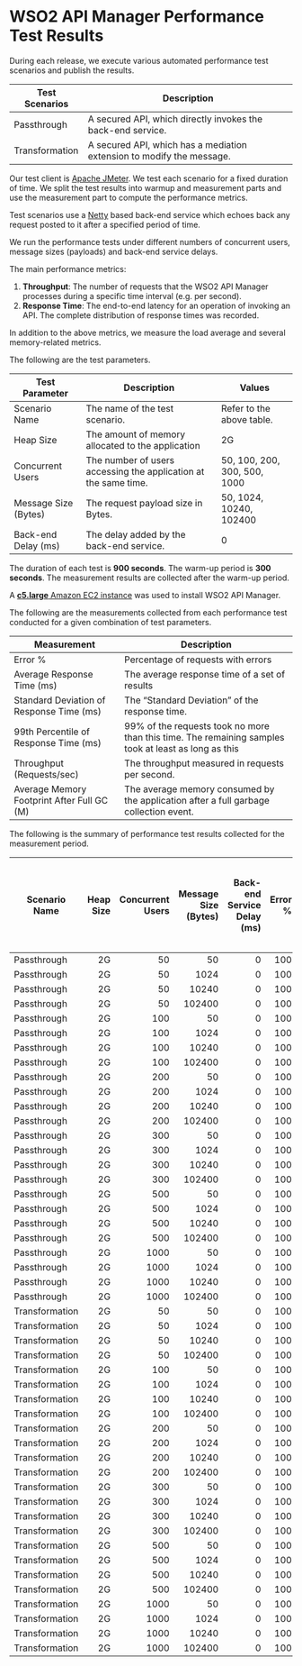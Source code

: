 # WSO2 API Manager Performance Test Results

During each release, we execute various automated performance test scenarios and publish the results.

| Test Scenarios | Description |
| --- | --- |
| Passthrough | A secured API, which directly invokes the back-end service. |
| Transformation | A secured API, which has a mediation extension to modify the message. |

Our test client is [Apache JMeter](https://jmeter.apache.org/index.html). We test each scenario for a fixed duration of
time. We split the test results into warmup and measurement parts and use the measurement part to compute the
performance metrics.

Test scenarios use a [Netty](https://netty.io/) based back-end service which echoes back any request
posted to it after a specified period of time.

We run the performance tests under different numbers of concurrent users, message sizes (payloads) and back-end service
delays.

The main performance metrics:

1. **Throughput**: The number of requests that the WSO2 API Manager processes during a specific time interval (e.g. per second).
2. **Response Time**: The end-to-end latency for an operation of invoking an API. The complete distribution of response times was recorded.

In addition to the above metrics, we measure the load average and several memory-related metrics.

The following are the test parameters.

| Test Parameter | Description | Values |
| --- | --- | --- |
| Scenario Name | The name of the test scenario. | Refer to the above table. |
| Heap Size | The amount of memory allocated to the application | 2G |
| Concurrent Users | The number of users accessing the application at the same time. | 50, 100, 200, 300, 500, 1000 |
| Message Size (Bytes) | The request payload size in Bytes. | 50, 1024, 10240, 102400 |
| Back-end Delay (ms) | The delay added by the back-end service. | 0 |

The duration of each test is **900 seconds**. The warm-up period is **300 seconds**.
The measurement results are collected after the warm-up period.

A [**c5.large** Amazon EC2 instance](https://aws.amazon.com/ec2/instance-types/) was used to install WSO2 API Manager.

The following are the measurements collected from each performance test conducted for a given combination of
test parameters.

| Measurement | Description |
| --- | --- |
| Error % | Percentage of requests with errors |
| Average Response Time (ms) | The average response time of a set of results |
| Standard Deviation of Response Time (ms) | The “Standard Deviation” of the response time. |
| 99th Percentile of Response Time (ms) | 99% of the requests took no more than this time. The remaining samples took at least as long as this |
| Throughput (Requests/sec) | The throughput measured in requests per second. |
| Average Memory Footprint After Full GC (M) | The average memory consumed by the application after a full garbage collection event. |

The following is the summary of performance test results collected for the measurement period.

|  Scenario Name | Heap Size | Concurrent Users | Message Size (Bytes) | Back-end Service Delay (ms) | Error % | Throughput (Requests/sec) | Average Response Time (ms) | Standard Deviation of Response Time (ms) | 99th Percentile of Response Time (ms) | WSO2 API Manager GC Throughput (%) | Average WSO2 API Manager Memory Footprint After Full GC (M) |
|---|---:|---:|---:|---:|---:|---:|---:|---:|---:|---:|---:|
|  Passthrough | 2G | 50 | 50 | 0 | 100 | 4772.96 | 10.37 | 107.24 | 56 | 99.11 |  |
|  Passthrough | 2G | 50 | 1024 | 0 | 100 | 4722.33 | 10.48 | 9.83 | 55 | 99.07 |  |
|  Passthrough | 2G | 50 | 10240 | 0 | 100 | 4018.78 | 12.33 | 9.8 | 53 | 99.21 |  |
|  Passthrough | 2G | 50 | 102400 | 0 | 100 | 1632.28 | 30.54 | 7.78 | 56 | 99.49 |  |
|  Passthrough | 2G | 100 | 50 | 0 | 100 | 5005.24 | 19.84 | 14.54 | 81 | 99 |  |
|  Passthrough | 2G | 100 | 1024 | 0 | 100 | 4927.7 | 20.15 | 14.81 | 82 | 99.04 |  |
|  Passthrough | 2G | 100 | 10240 | 0 | 100 | 4115.29 | 24.17 | 15.1 | 80 | 99.15 |  |
|  Passthrough | 2G | 100 | 102400 | 0 | 100 | 1626.04 | 61.39 | 14.38 | 109 | 99.49 |  |
|  Passthrough | 2G | 200 | 50 | 0 | 100 | 5274.7 | 37.74 | 22 | 118 | 98.76 |  |
|  Passthrough | 2G | 200 | 1024 | 0 | 100 | 5035.35 | 39.54 | 23.12 | 124 | 98.76 |  |
|  Passthrough | 2G | 200 | 10240 | 0 | 100 | 4069.73 | 48.99 | 23.44 | 126 | 99.12 |  |
|  Passthrough | 2G | 200 | 102400 | 0 | 100 | 1616.69 | 123.57 | 27.65 | 213 | 99.44 |  |
|  Passthrough | 2G | 300 | 50 | 0 | 100 | 4578.69 | 65.34 | 35.21 | 192 | 96.52 |  |
|  Passthrough | 2G | 300 | 1024 | 0 | 100 | 4781.62 | 62.55 | 32.74 | 178 | 97.21 |  |
|  Passthrough | 2G | 300 | 10240 | 0 | 100 | 4050.5 | 73.9 | 28.99 | 164 | 99.05 |  |
|  Passthrough | 2G | 300 | 102400 | 0 | 100 | 1595.37 | 187.93 | 40.78 | 319 | 99.42 |  |
|  Passthrough | 2G | 500 | 50 | 0 | 100 | 5096.37 | 97.91 | 110.66 | 222 | 97.9 |  |
|  Passthrough | 2G | 500 | 1024 | 0 | 100 | 4962.95 | 100.56 | 38.92 | 220 | 98.41 |  |
|  Passthrough | 2G | 500 | 10240 | 0 | 100 | 4091.37 | 122.01 | 42.17 | 250 | 98.93 |  |
|  Passthrough | 2G | 500 | 102400 | 0 | 100 | 1579.98 | 316.01 | 83.24 | 607 | 99.33 |  |
|  Passthrough | 2G | 1000 | 50 | 0 | 100 | 4756.84 | 209.99 | 69.27 | 413 | 96.84 |  |
|  Passthrough | 2G | 1000 | 1024 | 0 | 100 | 4804.18 | 207.95 | 63.13 | 395 | 97.36 |  |
|  Passthrough | 2G | 1000 | 10240 | 0 | 100 | 4074.19 | 245.36 | 65.95 | 437 | 98.6 |  |
|  Passthrough | 2G | 1000 | 102400 | 0 | 100 | 1537.03 | 650.14 | 118.32 | 1095 | 99.09 |  |
|  Transformation | 2G | 50 | 50 | 0 | 100 | 4781.93 | 10.35 | 10.16 | 58 | 99.06 |  |
|  Transformation | 2G | 50 | 1024 | 0 | 100 | 4837.58 | 10.23 | 9.59 | 54 | 99.07 |  |
|  Transformation | 2G | 50 | 10240 | 0 | 100 | 4041.89 | 12.26 | 9.8 | 53 | 99.2 |  |
|  Transformation | 2G | 50 | 102400 | 0 | 100 | 1660.74 | 30.01 | 7.77 | 55 | 99.49 |  |
|  Transformation | 2G | 100 | 50 | 0 | 100 | 4976.66 | 19.9 | 14.7 | 81 | 99.01 |  |
|  Transformation | 2G | 100 | 1024 | 0 | 100 | 4935.93 | 20.11 | 14.73 | 81 | 99.01 |  |
|  Transformation | 2G | 100 | 10240 | 0 | 100 | 4083.09 | 24.36 | 15.28 | 80 | 99.17 |  |
|  Transformation | 2G | 100 | 102400 | 0 | 100 | 1614.24 | 61.84 | 14.55 | 109 | 99.46 |  |
|  Transformation | 2G | 200 | 50 | 0 | 100 | 4894.51 | 40.69 | 22.77 | 121 | 98.93 |  |
|  Transformation | 2G | 200 | 1024 | 0 | 100 | 5007.32 | 39.76 | 22.59 | 121 | 98.61 |  |
|  Transformation | 2G | 200 | 10240 | 0 | 100 | 4066.76 | 49.03 | 23.38 | 127 | 99.12 |  |
|  Transformation | 2G | 200 | 102400 | 0 | 100 | 1571.07 | 127.16 | 27.68 | 218 | 99.45 |  |
|  Transformation | 2G | 300 | 50 | 0 | 100 | 4995.28 | 59.87 | 29.25 | 156 | 98.39 |  |
|  Transformation | 2G | 300 | 1024 | 0 | 100 | 4927.91 | 60.7 | 28.36 | 153 | 98.79 |  |
|  Transformation | 2G | 300 | 10240 | 0 | 100 | 4056 | 73.81 | 28.95 | 165 | 99.03 |  |
|  Transformation | 2G | 300 | 102400 | 0 | 100 | 1608.83 | 186.36 | 40.14 | 319 | 99.4 |  |
|  Transformation | 2G | 500 | 50 | 0 | 100 | 4839.78 | 103.12 | 42.01 | 236 | 97.4 |  |
|  Transformation | 2G | 500 | 1024 | 0 | 100 | 4888.02 | 102.08 | 39.62 | 227 | 97.7 |  |
|  Transformation | 2G | 500 | 10240 | 0 | 100 | 4000.22 | 124.8 | 41.55 | 250 | 98.91 |  |
|  Transformation | 2G | 500 | 102400 | 0 | 100 | 1566.61 | 319.36 | 64.01 | 543 | 99.33 |  |
|  Transformation | 2G | 1000 | 50 | 0 | 100 | 4778.02 | 209.01 | 66.08 | 401 | 97.13 |  |
|  Transformation | 2G | 1000 | 1024 | 0 | 100 | 4843.21 | 206.25 | 59.53 | 381 | 98.19 |  |
|  Transformation | 2G | 1000 | 10240 | 0 | 100 | 4105.99 | 243.36 | 66.39 | 439 | 98.6 |  |
|  Transformation | 2G | 1000 | 102400 | 0 | 100 | 1595.78 | 626.34 | 154.87 | 1183 | 99.08 |  |
